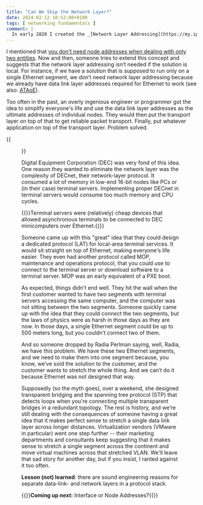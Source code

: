 ```yaml
---
title: "Can We Skip the Network Layer?"
date: 2024-02-12 10:52:00+0100
tags: [ networking fundamentals ]
comment: |
  In early 2020 I created the _[Network Layer Addressing](https://my.ipspace.net/bin/get/Net101/NA3.1%20-%20Network%20Layer%20Addressing.mp4?doccode=Net101)_ video as part of the _[How Networks Really Work webinar](https://www.ipspace.net/How_Networks_Really_Work)_. This blog post is an edited transcript of the first part of that video.
---
```

I mentioned that [you don't need node addresses when dealing with only two entities](/2023/09/addresses-in-network-stack.html). Now and then, someone tries to extend this concept and suggests that the network layer addressing isn’t needed if the solution is local. For instance, if we have a solution that is supposed to run only on a single Ethernet segment, we don’t need network layer addressing because we already have data link layer addresses required for Ethernet to work (see also: [ATAoE](/2010/09/ataoe-for-converged-data-center.html)).

Too often in the past, an overly ingenious engineer or programmer got the idea to simplify everyone's life and use the data link layer addresses as the ultimate addresses of individual nodes. They would then put the transport layer on top of that to get reliable packet transport. Finally, put whatever application on top of the transport layer. Problem solved.
<!--more-->
{{<figure src="/2024/02/addr-local.png">}}

Digital Equipment Corporation (DEC) was very fond of this idea. One reason they wanted to eliminate the network layer was the complexity of DECnet, their network-layer protocol. It consumed a lot of memory in low-end 16-bit nodes like PCs or (in their case) terminal servers. Implementing proper DECnet in terminal servers would consume too much memory and CPU cycles.

{{<note info>}}Terminal servers were (relatively) cheap devices that allowed asynchronous terminals to be connected to DEC minicomputers over Ethernet.{{</note>}}

Someone came up with this "great" idea that they could design a dedicated protocol (LAT) for local-area terminal services. It would sit straight on top of Ethernet, making everyone's life easier. They even had another protocol called MOP, maintenance and operations protocol, that you could use to connect to the terminal server or download software to a terminal server. MOP was an early equivalent of a PXE boot.

As expected, things didn’t end well. They hit the wall when the first customer wanted to have two segments with terminal servers accessing the same computer, and the computer was not sitting between the two segments. Someone quickly came up with the idea that they could connect the two segments, but the laws of physics were as harsh in those days as they are now. In those days, a single Ethernet segment could be up to 500 meters long, but you couldn’t connect two of them.

And so someone dropped by Radia Perlman saying, well, Radia, we have this problem. We have these two Ethernet segments, and we need to make them into one segment because, you know, we’ve sold the solution to the customer, and the customer wants to stretch the whole thing. And we can’t do it because Ethernet was not designed that way.

Supposedly (so the myth goes), over a weekend, she designed transparent bridging and the spanning tree protocol (STP) that detects loops when you're connecting multiple transparent bridges in a redundant topology. The rest is history, and we’re still dealing with the consequences of someone having a great idea that it makes perfect sense to stretch a single data link layer across longer distances. Virtualization vendors (VMware in particular) went one step further -- their marketing departments and consultants keep suggesting that it makes sense to stretch a single segment across the continent and move virtual machines across that stretched VLAN. We'll leave that sad story for another day, but if you insist, I ranted against it too often.

**Lesson (not) learned**: there are sound engineering reasons for separate data-link- and network layers in a protocol stack.

{{<next-in-series page="/posts/2024/02/interface-node-addresses.md">}}**Coming up next:** Interface or Node Addresses?{{</next-in-series>}}

